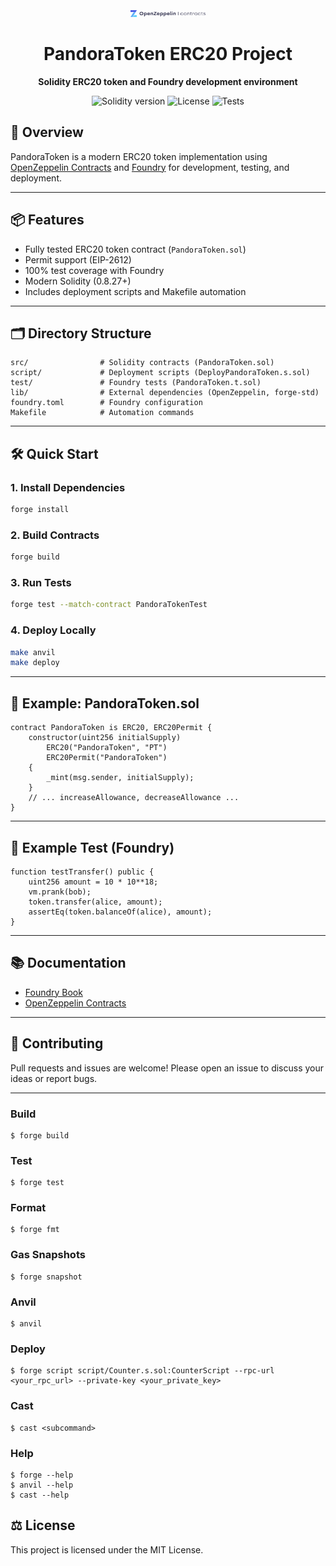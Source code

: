 
<div align="center">
  <img src="https://raw.githubusercontent.com/OpenZeppelin/openzeppelin-contracts/master/logo.svg" width="120" alt="PandoraToken logo"/>
  <h1>PandoraToken ERC20 Project</h1>
  <p><b>Solidity ERC20 token and Foundry development environment</b></p>
  <p>
    <img alt="Solidity version" src="https://img.shields.io/badge/solidity-%5E0.8.27-blue?logo=solidity">
    <img alt="License" src="https://img.shields.io/badge/license-MIT-green">
    <img alt="Tests" src="https://img.shields.io/badge/tests-100%25%20coverage-brightgreen">
  </p>
</div>


## 🚀 Overview

PandoraToken is a modern ERC20 token implementation using [OpenZeppelin Contracts](https://github.com/OpenZeppelin/openzeppelin-contracts) and [Foundry](https://github.com/foundry-rs/foundry) for development, testing, and deployment.

---

## 📦 Features

- Fully tested ERC20 token contract (`PandoraToken.sol`)
- Permit support (EIP-2612)
- 100% test coverage with Foundry
- Modern Solidity (0.8.27+)
- Includes deployment scripts and Makefile automation

---

## 🗂️ Directory Structure

```text
src/                # Solidity contracts (PandoraToken.sol)
script/             # Deployment scripts (DeployPandoraToken.s.sol)
test/               # Foundry tests (PandoraToken.t.sol)
lib/                # External dependencies (OpenZeppelin, forge-std)
foundry.toml        # Foundry configuration
Makefile            # Automation commands
```

---

## 🛠️ Quick Start

### 1. Install Dependencies

```sh
forge install
```

### 2. Build Contracts

```sh
forge build
```

### 3. Run Tests

```sh
forge test --match-contract PandoraTokenTest
```

### 4. Deploy Locally

```sh
make anvil
make deploy
```

---

## 📝 Example: PandoraToken.sol

```solidity
contract PandoraToken is ERC20, ERC20Permit {
    constructor(uint256 initialSupply)
        ERC20("PandoraToken", "PT")
        ERC20Permit("PandoraToken")
    {
        _mint(msg.sender, initialSupply);
    }
    // ... increaseAllowance, decreaseAllowance ...
}
```

---

## 🧪 Example Test (Foundry)

```solidity
function testTransfer() public {
    uint256 amount = 10 * 10**18;
    vm.prank(bob);
    token.transfer(alice, amount);
    assertEq(token.balanceOf(alice), amount);
}
```

---

## 📚 Documentation

- [Foundry Book](https://book.getfoundry.sh/)
- [OpenZeppelin Contracts](https://docs.openzeppelin.com/contracts/)

---

## 🤝 Contributing

Pull requests and issues are welcome! Please open an issue to discuss your ideas or report bugs.

---


### Build

```shell
$ forge build
```

### Test

```shell
$ forge test
```

### Format

```shell
$ forge fmt
```

### Gas Snapshots

```shell
$ forge snapshot
```

### Anvil

```shell
$ anvil
```

### Deploy

```shell
$ forge script script/Counter.s.sol:CounterScript --rpc-url <your_rpc_url> --private-key <your_private_key>
```

### Cast

```shell
$ cast <subcommand>
```

### Help

```shell
$ forge --help
$ anvil --help
$ cast --help
```

## ⚖️ License

This project is licensed under the MIT License.

